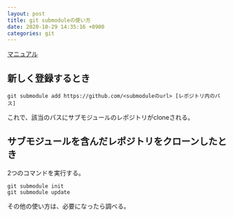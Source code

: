 ```yaml
---
layout: post
title: git submoduleの使い方
date: 2020-10-29 14:35:16 +0900
categories: git
---
```


[マニュアル][manual]

## 新しく登録するとき

```
git submodule add https://github.com/<submoduleのurl> [レポジトリ内のパス]
```

これで、該当のパスにサブモジュールのレポジトリがcloneされる。

## サブモジュールを含んだレポジトリをクローンしたとき

2つのコマンドを実行する。

```
git submodule init
git submodule update
```

その他の使い方は、必要になったら調べる。


[manual]: https://git-scm.com/book/ja/v2/Git-%E3%81%AE%E3%81%95%E3%81%BE%E3%81%96%E3%81%BE%E3%81%AA%E3%83%84%E3%83%BC%E3%83%AB-%E3%82%B5%E3%83%96%E3%83%A2%E3%82%B8%E3%83%A5%E3%83%BC%E3%83%AB
